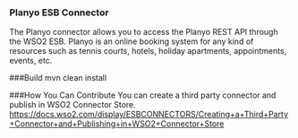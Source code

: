 ### Planyo ESB Connector
The Planyo connector allows you to access the Planyo REST API through the WSO2 ESB. Planyo is an online booking system for any kind of resources such as tennis courts, hotels, holiday apartments, appointments, events, etc.

###Build
mvn clean install

###How You Can Contribute
You can create a third party connector and publish in WSO2 Connector Store.
https://docs.wso2.com/display/ESBCONNECTORS/Creating+a+Third+Party+Connector+and+Publishing+in+WSO2+Connector+Store
